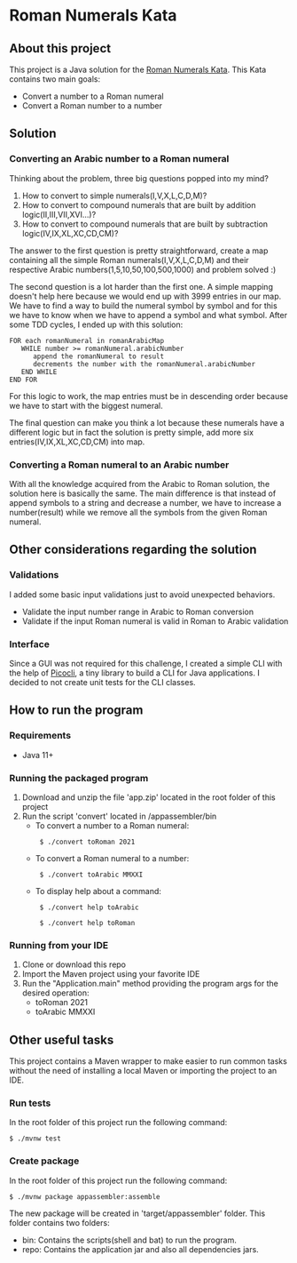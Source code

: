 # Roman Numerals Kata

## About this project

This project is a Java solution for the [Roman Numerals Kata](http://codingdojo.org/kata/RomanNumerals/).
This Kata contains two main goals:
* Convert a number to a Roman numeral
* Convert a Roman number to a number

## Solution
### Converting an Arabic number to a Roman numeral
Thinking about the problem, three big questions popped into my mind?
1. How to convert to simple numerals(I,V,X,L,C,D,M)?
2. How to convert to compound numerals that are built by addition logic(II,III,VII,XVI...)?
3. How to convert to compound numerals that are built by subtraction logic(IV,IX,XL,XC,CD,CM)?

The answer to the first question is pretty straightforward, create a map containing all the simple
Roman numerals(I,V,X,L,C,D,M) and their respective Arabic numbers(1,5,10,50,100,500,1000) and problem solved :)

The second question is a lot harder than the first one. A simple mapping doesn't help here because we would end up with 3999 
entries in our map. We have to find a way to build the numeral symbol by symbol and for this we have to know when we have to append
a symbol and what symbol. After some TDD cycles, I ended up with this solution:
```
FOR each romanNumeral in romanArabicMap
   WHILE number >= romanNumeral.arabicNumber
      append the romanNumeral to result
      decrements the number with the romanNumeral.arabicNumber
   END WHILE
END FOR
```
For this logic to work, the map entries must be in descending order because we have to start
with the biggest numeral.

The final question can make you think a lot because these numerals have a different logic 
but in fact the solution is pretty simple, add more six entries(IV,IX,XL,XC,CD,CM) into map.

### Converting a Roman numeral to an Arabic number
With all the knowledge acquired from the Arabic to Roman solution, the solution here is 
basically the same. The main difference is that instead of append symbols to a string and 
decrease a number, we have to increase a number(result) while we remove all the symbols from
the given Roman numeral.

## Other considerations regarding the solution

### Validations
I added some basic input validations just to avoid unexpected behaviors.
* Validate the input number range in Arabic to Roman conversion
* Validate if the input Roman numeral is valid in Roman to Arabic validation

### Interface
Since a GUI was not required for this challenge, I created a simple CLI with the help of [Picocli](https://picocli.info/),
a tiny library to build a CLI for Java applications. I decided to not create unit tests for the 
CLI classes.

## How to run the program
### Requirements
* Java 11+
### Running the packaged program
1. Download and unzip the file 'app.zip' located in the root folder of this project
2. Run the script 'convert' located in /appassembler/bin
    * To convert a number to a Roman numeral:
      ```shell
       $ ./convert toRoman 2021
      ```
    * To convert a Roman numeral to a number:
      ```shell
       $ ./convert toArabic MMXXI
      ```
    * To display help about a command:
      ```shell
       $ ./convert help toArabic
   
       $ ./convert help toRoman
      ```
### Running from your IDE
1. Clone or download this repo
2. Import the Maven project using your favorite IDE
3. Run the "Application.main" method providing the program args for the desired operation:
   * toRoman 2021
   * toArabic MMXXI
   
## Other useful tasks
This project contains a Maven wrapper to make easier to run common tasks
without the need of installing a local Maven or importing the project to an IDE.
### Run tests
In the root folder of this project run the following command:
```shell
$ ./mvnw test
```
### Create package
In the root folder of this project run the following command:
```shell
$ ./mvnw package appassembler:assemble
```
The new package will be created in 'target/appassembler' folder.
This folder contains two folders:
   * bin: Contains the scripts(shell and bat) to run the program.
   * repo: Contains the application jar and also all dependencies jars. 
